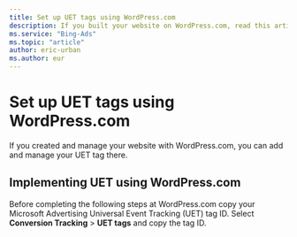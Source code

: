 ```yaml
---
title: Set up UET tags using WordPress.com
description: If you built your website on WordPress.com, read this article to learn how to set up UET tags on it.
ms.service: "Bing-Ads"
ms.topic: "article"
author: eric-urban
ms.author: eur
---
```


# Set up UET tags using WordPress.com

If you created and manage your website with WordPress.com, you can add and manage your UET tag there.

## Implementing UET using WordPress.com

Before completing the following steps at WordPress.com copy your Microsoft Advertising  Universal Event Tracking (UET) tag ID. Select **Conversion Tracking** > **UET tags** and copy the tag ID.


